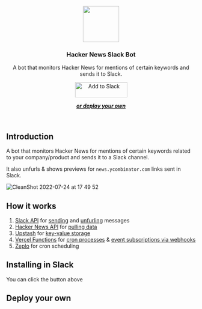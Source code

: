 <p align="center">
    <img src="https://assets.vercel.com/image/upload/v1588805858/repositories/vercel/logo.png" height="96">
    <h3 align="center">Hacker News Slack Bot</h3>
</p>

<p align="center">
  A bot that monitors Hacker News for mentions of certain keywords and sends it to Slack.
</p>

<div align="center">
  <a href="https://slack.com/oauth/v2/authorize?client_id=12364000946.3845028209600&scope=chat:write,commands,links:read&user_scope=links:read"><img alt="Add to Slack" height="40" width="139" src="https://platform.slack-edge.com/img/add_to_slack.png" srcSet="https://platform.slack-edge.com/img/add_to_slack.png 1x, https://platform.slack-edge.com/img/add_to_slack@2x.png 2x" /></a>
</div>

<p align="center">
  <a href="#deploy-your-own"><strong><i>or deploy your own</i></strong></a>
</p>
<br/>

## Introduction

A bot that monitors Hacker News for mentions of certain keywords related to your company/product and sends it to a Slack channel. 

It also unfurls & shows previews for `news.ycombinator.com` links sent in Slack.

![CleanShot 2022-07-24 at 17 49 52](https://user-images.githubusercontent.com/28986134/180668999-5ce216d7-00ef-4e9d-93cb-d24c3e532034.png)

## How it works

1. [Slack API](https://api.slack.com/docs) for [sending](https://github.com/vercel/hacker-news-slack-bot/blob/main/lib/slack.ts#L42-L66) and [unfurling](https://github.com/vercel/hacker-news-slack-bot/blob/main/lib/slack.ts#L68-L130) messages
2. [Hacker News API](https://github.com/HackerNews/API) for [pulling data](https://github.com/vercel/hacker-news-slack-bot/blob/main/lib/hn.ts)
3. [Upstash](https://upstash.com/) for [key-value storage](https://github.com/vercel/hacker-news-slack-bot/blob/main/lib/upstash.ts)
4. [Vercel Functions](https://vercel.com/docs/concepts/functions) for [cron processes](https://github.com/vercel/hacker-news-slack-bot/blob/main/pages/api/cron.ts) & [event subscriptions via webhooks](https://github.com/vercel/hacker-news-slack-bot/blob/main/pages/api/unfurl.ts)
5. [Zeplo](https://www.zeplo.io/) for cron scheduling

## Installing in Slack

You can click the button above 

## Deploy your own
